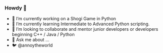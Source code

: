 ###  Howdy 🤠


- 🔭 I’m currently working on a Shogi Game in Python
- 🌱 I’m currently learning Intermediate to Advanced Python scripting.
- 👯 I’m looking to collaborate and mentor junior developers or developers beginning C++ / Java / Python
- 💬 Ask me about ...
- 🐦 @annoytheworld


